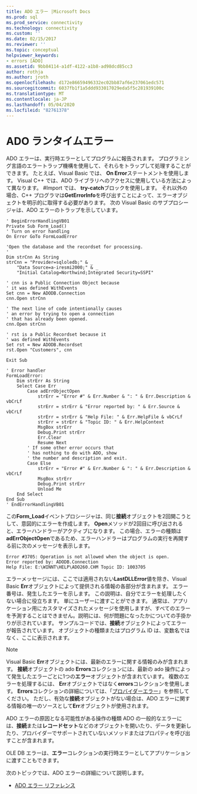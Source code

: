 ```yaml
---
title: ADO エラー |Microsoft Docs
ms.prod: sql
ms.prod_service: connectivity
ms.technology: connectivity
ms.custom: ''
ms.date: 02/15/2017
ms.reviewer: ''
ms.topic: conceptual
helpviewer_keywords:
- errors [ADO]
ms.assetid: 9bb84114-a1df-4122-a1b8-ad98dcd85cc3
author: rothja
ms.author: jroth
ms.openlocfilehash: d172e86659496332ec02bb87af6e237061edc571
ms.sourcegitcommit: 6037fb1f1a5ddd933017029eda5f5c281939100c
ms.translationtype: MT
ms.contentlocale: ja-JP
ms.lasthandoff: 05/04/2020
ms.locfileid: "82761378"
---
```

# <a name="ado-run-time-errors"></a>ADO ランタイムエラー
ADO エラーは、実行時エラーとしてプログラムに報告されます。 プログラミング言語のエラートラップ機構を使用して、それらをトラップして処理することができます。 たとえば、Visual Basic では、 **On Error**ステートメントを使用します。 Visual C++ では、ADO ライブラリへのアクセスに使用している方法によって異なります。 #Import では、 **try-catch**ブロックを使用します。 それ以外の場合、C++ プログラマは**GetErrorInfo**を呼び出すことによって、エラーオブジェクトを明示的に取得する必要があります。 次の Visual Basic のサブプロシージャは、ADO エラーのトラップを示しています。

```
' BeginErrorHandlingVB01
Private Sub Form_Load()
' Turn on error handling
On Error GoTo FormLoadError

'Open the database and the recordset for processing.
'
Dim strCnn As String
strCnn = "Provider=sqloledb;" & _
    "Data Source=a-iresmi2000;" & _
    "Initial Catalog=Northwind;Integrated Security=SSPI"

' cnn is a Public Connection Object because
' it was defined WithEvents
Set cnn = New ADODB.Connection
cnn.Open strCnn

' The next line of code intentionally causes
' an error by trying to open a connection
' that has already been opened.
cnn.Open strCnn

' rst is a Public Recordset because it
' was defined WithEvents
Set rst = New ADODB.Recordset
rst.Open "Customers", cnn

Exit Sub

' Error handler
FormLoadError:
    Dim strErr As String
    Select Case Err
        Case adErrObjectOpen
            strErr = "Error #" & Err.Number & ": " & Err.Description & vbCrLf
            strErr = strErr & "Error reported by: " & Err.Source & vbCrLf
            strErr = strErr & "Help File: " & Err.HelpFile & vbCrLf
            strErr = strErr & "Topic ID: " & Err.HelpContext
            MsgBox strErr
            Debug.Print strErr
            Err.Clear
            Resume Next
        ' If some other error occurs that
        ' has nothing to do with ADO, show
        ' the number and description and exit.
        Case Else
            strErr = "Error #" & Err.Number & ": " & Err.Description & vbCrLf
            MsgBox strErr
            Debug.Print strErr
            Unload Me
    End Select
End Sub
' EndErrorHandlingVB01
```

 この**Form_Load**イベントプロシージャは、同じ**接続**オブジェクトを2回開こうとして、意図的にエラーを作成します。 **Open**メソッドが2回目に呼び出されると、エラーハンドラーがアクティブになります。 この場合、エラーの種類は**adErrObjectOpen**であるため、エラーハンドラーはプログラムの実行を再開する前に次のメッセージを表示します。

```
Error #3705: Operation is not allowed when the object is open.
Error reported by: ADODB.Connection
Help File: E:\WINNT\HELP\ADO260.CHM Topic ID: 1003705
```

 エラーメッセージには、ここでは適用されない**LastDLLError**値を除き、Visual Basic **Err**オブジェクトによって提供される情報の各部分が含まれます。 エラー番号は、発生したエラーを示します。 この説明は、自分でエラーを処理したくない場合に役立ちます。 単にユーザーに渡すことができます。 通常は、アプリケーション用にカスタマイズされたメッセージを使用しますが、すべてのエラーを予測することはできません。説明には、何が問題になったかについての手掛かりが示されています。 サンプルコードでは、**接続**オブジェクトによってエラーが報告されています。 オブジェクトの種類またはプログラム ID は、変数名ではなく、ここに表示されます。

> [!NOTE]
>  Visual Basic **Err**オブジェクトには、最新のエラーに関する情報のみが含まれます。 **接続**オブジェクトの ado **Errors**コレクションには、最新の ado 操作によって発生したエラーごとに1つの**エラー**オブジェクトが含まれています。 複数のエラーを処理するには、 **Err**オブジェクトではなく**errors**コレクションを使用します。 **Errors**コレクションの詳細については、「[プロバイダーエラー](../../../ado/guide/data/provider-errors.md)」を参照してください。 ただし、有効な**接続**オブジェクトがない場合は、ADO エラーに関する情報の唯一のソースとして**Err**オブジェクトが使用されます。

 ADO エラーの原因となる可能性がある操作の種類 ADO の一般的なエラーには、**接続**または**レコードセット**などのオブジェクトを開いたり、データを更新したり、プロバイダーでサポートされていないメソッドまたはプロパティを呼び出すことが含まれます。

 OLE DB エラーは、**エラー**コレクションの実行時エラーとしてアプリケーションに渡すこともできます。

 次のトピックでは、ADO エラーの詳細について説明します。

-   [ADO エラー リファレンス](../../../ado/guide/data/ado-error-reference.md)
